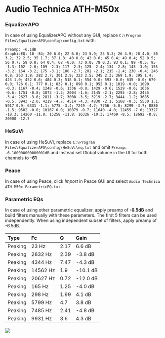 # Audio Technica ATH-M50x

### EqualizerAPO
In case of using EqualizerAPO without any GUI, replace `C:\Program Files\EqualizerAPO\config\config.txt`
with:
```
Preamp: -6.1dB
GraphicEQ: 10 -84; 20 6.0; 22 6.0; 23 5.9; 25 5.3; 26 4.9; 28 4.0; 30 3.2; 32 2.5; 35 1.7; 37 1.3; 40 0.8; 42 0.6; 45 0.4; 49 0.4; 52 0.5; 56 0.7; 59 0.8; 64 0.4; 68 -0.0; 73 0.0; 78 0.3; 83 0.1; 89 -0.5; 95 -1.3; 102 -2.0; 109 -2.3; 117 -2.3; 125 -2.4; 134 -2.8; 143 -3.0; 153 -3.2; 164 -3.2; 175 -3.1; 188 -2.7; 201 -2.1; 215 -1.4; 230 -0.4; 246 0.8; 263 1.8; 282 2.7; 301 2.9; 323 2.5; 345 2.3; 369 1.9; 395 1.4; 423 1.0; 452 0.6; 484 0.3; 518 0.1; 554 0.0; 593 -0.0; 635 -0.0; 679 0.0; 726 0.1; 777 0.1; 832 0.1; 890 0.1; 952 0.1; 1019 -0.0; 1090 -0.3; 1167 -0.4; 1248 -0.6; 1336 -0.8; 1429 -0.6; 1529 -0.6; 1636 -0.6; 1751 -0.8; 1873 -1.2; 2004 -1.6; 2145 -2.1; 2295 -2.8; 2455 -3.4; 2627 -3.6; 2811 -3.7; 3008 -3.5; 3219 -2.7; 3444 -1.2; 3685 -0.5; 3943 -2.0; 4219 -4.7; 4514 -4.3; 4830 -2.1; 5168 -0.3; 5530 1.1; 5917 0.9; 6331 -1.1; 6775 -3.4; 7249 -4.7; 7756 -5.0; 8299 -3.7; 8880 -1.5; 9502 -0.0; 10167 0.0; 10879 -0.7; 11640 -4.0; 12455 -7.6; 13327 -10.3; 14260 -11.8; 15258 -11.8; 16326 -10.3; 17469 -8.5; 18692 -8.8; 20000 -12.7
```

### HeSuVi
In case of using HeSuVi, replace `C:\Program Files\EqualizerAPO\config\HeSuVi\eq.txt` and omit `Preamp:
-6.100000000000001dB` and instead set Global volume in the UI for both channels to **-61**

### Peace
In case of using Peace, click *Import* in Peace GUI and select `Audio Technica ATH-M50x ParametricEQ.txt`.

### Parametric EQs
In case of using other parametric equalizer, apply preamp of **-6.5dB** and build filters manually
with these parameters. The first 5 filters can be used independently.
When using independent subset of filters, apply preamp of -6.5dB.

| Type    | Fc       |    Q | Gain     |
|:--------|:---------|:-----|:---------|
| Peaking | 23 Hz    | 2.17 | 6.6 dB   |
| Peaking | 2632 Hz  | 2.39 | -3.8 dB  |
| Peaking | 4344 Hz  | 7.47 | -4.3 dB  |
| Peaking | 14562 Hz | 1.9  | -10.1 dB |
| Peaking | 20627 Hz | 0.72 | -12.0 dB |
| Peaking | 165 Hz   | 1.25 | -4.0 dB  |
| Peaking | 298 Hz   | 1.99 | 4.1 dB   |
| Peaking | 5799 Hz  | 4.7  | 3.8 dB   |
| Peaking | 7485 Hz  | 2.41 | -4.8 dB  |
| Peaking | 9931 Hz  | 3.6  | 4.3 dB   |

![](https://raw.githubusercontent.com/jaakkopasanen/AutoEq/master/results/oratory1990/harman_over-ear_2018/Audio%20Technica%20ATH-M50x/Audio%20Technica%20ATH-M50x.png)